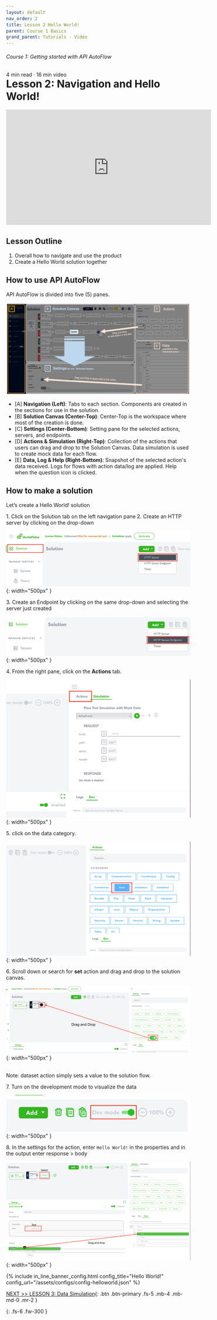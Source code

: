 ```yaml
---
layout: default
nav_order: 2
title: Lesson 2 Hello World!
parent: Course 1 Basics
grand_parent: Tutorials - Video
---
```

<h6>Course 1: Getting started with API AutoFlow</h6>
4 min read · 16 min video
<h1 style="margin-top:0">Lesson 2: Navigation and Hello World!</h1>

<iframe width="560" height="315" src="https://www.youtube.com/embed/nZ_XeHXl2eY" title="YouTube video player" frameborder="0" allow="accelerometer; autoplay; clipboard-write; encrypted-media; gyroscope; picture-in-picture" allowfullscreen></iframe>

## Lesson Outline
1. Overall how to navigate and use the product
2. Create a Hello World solution together 

## How to use API AutoFlow
API AutoFlow is divided into five (5) panes.

![Navigation Panes](/assets/images/navigation-panes.png)

* [A] **Navigation (Left)**:  Tabs to each section. Components are created in the sections for use in the solution.
* [B] **Solution Canvas (Center-Top)**: Center-Top is the workspace where most of the creation is done.
* [C] **Settings (Center-Bottom)**: Setting pane for the selected actions, servers, and endpoints.
* [D] **Actions & Simulation (Right-Top)**: Collection of the actions that users can drag and drop to the Solution Canvas.  Data simulation is used to create mock data for each flow.
* [E] **Data, Log & Help (Right-Bottom)**: Snapshot of the selected action's data received. Logs for flows with action data/log are applied.  Help when the question icon is clicked.


## How to make a solution
Let’s create a Hello World! solution 

1\. Click on the Solution tab on the left navigation pane
2\. Create an HTTP server by clicking on the drop-down

![Create Server](/assets/images/create-solution-server.png){: width="500px" }

3\. Create an Endpoint by clicking on the same drop-down and selecting the server just created

![Create Ednpoint](/assets/images/create-solution-endpoint.png){: width="500px" }

4\. From the right pane, click on the **Actions** tab.

![Action tab](/assets/images/right-pane-action-tab.png){: width="500px" }

5\. click on the data category.

![Data category](/assets/images/actions-data-category.png){: width="500px" }

6\. Scroll down or search for **set** action and drag and drop to the solution canvas.

![Action Set](/assets/images/create-solution-action-set.png){: width="500px" }

<br />
Note: dataset action simply sets a value to the solution flow.

7\. Turn on the development mode to visualize the data

![Dev Mode](/assets/images/dev-mode-switch.png){: width="500px" }

8\. In the settings for the action, enter `Hello World!` in the properties and in the output enter response > body

![Actions Setting for Data Set](/assets/images/create-solution-data-set-settings.png){: width="500px" }

{% include in_line_banner_config.html config_title="Hello World!" config_url="/assets/configs/config-helloworld.json" %}

[NEXT >> LESSON 3: Data Simulation](/docs/tutorial-video/course-1-basics/lesson-3-data-simulation/){: .btn .btn-primary .fs-5 .mb-4 .mb-md-0 .mr-2 }

{: .fs-6 .fw-300 }